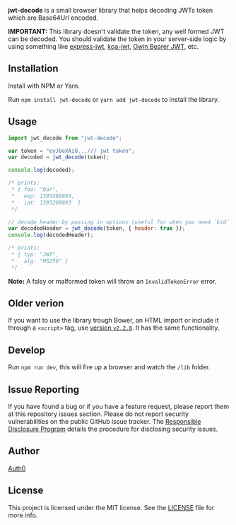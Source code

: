 **jwt-decode** is a small browser library that helps decoding JWTs token which are Base64Url encoded.

**IMPORTANT:** This library doesn't validate the token, any well formed JWT can be decoded. You should validate the token in your server-side logic by using something like [express-jwt](https://github.com/auth0/express-jwt), [koa-jwt](https://github.com/stiang/koa-jwt), [Owin Bearer JWT](https://github.com/michaelnoonan/Auth0-Owin-JwtBearerAuthentication), etc.

## Installation

Install with NPM or Yarn.

Run `npm install jwt-decode` or `yarn add jwt-decode` to install the library.

## Usage

```javascript
import jwt_decode from "jwt-decode";

var token = "eyJ0eXAiO.../// jwt token";
var decoded = jwt_decode(token);

console.log(decoded);

/* prints:
 * { foo: "bar",
 *   exp: 1393286893,
 *   iat: 1393268893  }
 */

// decode header by passing in options (useful for when you need `kid` to verify a JWT):
var decodedHeader = jwt_decode(token, { header: true });
console.log(decodedHeader);

/* prints:
 * { typ: "JWT",
 *   alg: "HS256" }
 */
```

**Note:** A falsy or malformed token will throw an `InvalidTokenError` error.

## Older verion

If you want to use the library trough Bower, an HTML import or include it through a `<script>` tag, use [version `v2.2.0`](https://github.com/auth0/jwt-decode/tree/v2.2.0). It has the same functionality.

## Develop

Run `npm run dev`, this will fire up a browser and watch the `/lib` folder.

## Issue Reporting

If you have found a bug or if you have a feature request, please report them at this repository issues section. Please do not report security vulnerabilities on the public GitHub issue tracker. The [Responsible Disclosure Program](https://auth0.com/whitehat) details the procedure for disclosing security issues.

## Author

[Auth0](https://auth0.com)

## License

This project is licensed under the MIT license. See the [LICENSE](LICENSE) file for more info.
